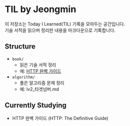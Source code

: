 # TIL by Jeongmin

이 저장소는 Today I Learned(TIL) 기록을 모아두는 공간입니다.  
기술 서적을 읽으며 정리한 내용을 마크다운으로 기록합니다.

## Structure

- `book/`
  - 읽은 기술 서적 정리
  - 예: [HTTP 완벽 가이드](book/http-the-definitive-guide.md)
- `algorithm/`
  - 풀은 알고리즘 문제 정리
  - 예: lv2\_타겟넘버.md

## Currently Studying

- HTTP 완벽 가이드 (HTTP: The Definitive Guide)
